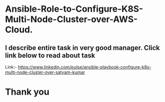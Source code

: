 # Ansible-Role-to-Configure-K8S-Multi-Node-Cluster-over-AWS-Cloud.
## I describe entire task in very good manager. Click link below to read about task
Link:- https://www.linkedin.com/pulse/ansible-playbook-configure-k8s-multi-node-cluster-over-satyam-kumar

# Thank you
